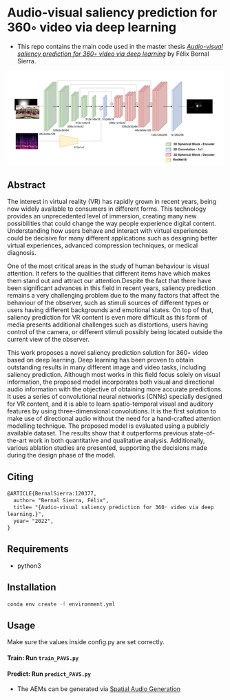 # Audio-visual saliency prediction for 360◦ video via deep learning

- This repo contains the main code used in the master thesis [_Audio-visual saliency prediction for 360◦ video via deep learning_](https://zaguan.unizar.es/record/120377?ln=en) by Félix Bernal Sierra.

![diagram](https://github.com/KrakenWagen/PAVS_2022/blob/main/figs/architecture.png)

## Abstract

The interest in virtual reality (VR) has rapidly grown in recent years, being now widely available to consumers in different forms. This technology provides an unprecedented level of immersion, creating many new possibilities that could change the way people experience digital content. Understanding how users behave and interact with virtual experiences could be decisive for many different applications such as designing better virtual experiences, advanced compression techniques, or medical diagnosis.

One of the most critical areas in the study of human behaviour is visual attention. It refers to the qualities that different items have which makes them stand out and attract our attention.Despite the fact that there have been significant advances in this field in recent years, saliency prediction remains a very challenging problem due to the many factors that affect the behaviour of the observer, such as stimuli sources of different types or users having different backgrounds and emotional states. On top of that, saliency prediction for VR content is even more difficult as this form of media presents additional challenges such as distortions, users having control of the camera, or different stimuli possibly being located outside the current view of the observer.

This work proposes a novel saliency prediction solution for 360◦ video based on deep learning. Deep learning has been proven to obtain outstanding results in many different image and video tasks, including saliency prediction. Although most works in this field focus solely on visual information, the proposed model incorporates both visual and directional audio information with the objective of obtaining more accurate predictions. It uses a series of convolutional neural networks (CNNs) specially designed for VR content, and it is able to learn spatio-temporal visual and auditory features by using three-dimensional convolutions. It is the first solution to make use of directional audio without the need for a hand-crafted attention modelling technique. The proposed model is evaluated using a publicly available dataset. The results show that it outperforms previous state-of-the-art work in both quantitative and qualitative analysis. Additionally, various ablation studies are presented, supporting the decisions made during the design phase of the model.

## Citing

```
@ARTICLE{BernalSierra:120377,
  author= "Bernal Sierra, Félix",
  title= "{Audio-visual saliency prediction for 360◦ video via deep learning.}",
  year= "2022",
}
```

## Requirements

- python3

## Installation

```bash
conda env create -f environment.yml
```

## Usage

Make sure the values inside config.py are set correctly.

#### Train: Run `train_PAVS.py`

#### Predict: Run `predict_PAVS.py`

- The AEMs can be generated via [Spatial Audio Generation](https://github.com/pedro-morgado/spatialaudiogen)
